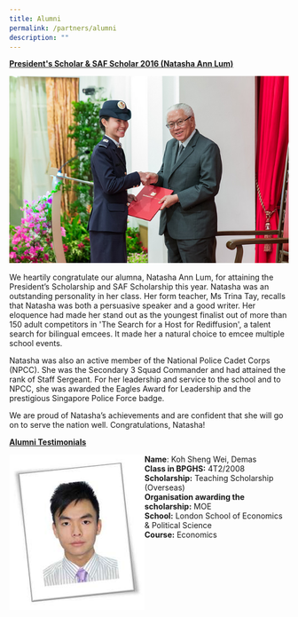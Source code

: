 ```yaml
---
title: Alumni
permalink: /partners/alumni
description: ""
---
```

<strong><u>President's Scholar & SAF Scholar 2016 (Natasha Ann Lum)</u></strong>

![](/images/Alumni%20-%20Natasha%20Ann%20Lum.jpeg)

  
We heartily congratulate our alumna, Natasha Ann Lum, for attaining the President’s Scholarship and SAF Scholarship this year. Natasha was an outstanding personality in her class. Her form teacher, Ms Trina Tay, recalls that Natasha was both a persuasive speaker and a good writer. Her eloquence had made her stand out as the youngest finalist out of more than 150 adult competitors in 'The Search for a Host for Rediffusion', a talent search for bilingual emcees. It made her a natural choice to emcee multiple school events.

Natasha was also an active member of the National Police Cadet Corps (NPCC). She was the Secondary 3 Squad Commander and had attained the rank of Staff Sergeant. For her leadership and service to the school and to NPCC, she was awarded the Eagles Award for Leadership and the prestigious Singapore Police Force badge.

We are proud of Natasha’s achievements and are confident that she will go on to serve the nation well. Congratulations, Natasha!

<strong><u>Alumni Testimonials</u></strong>



<div>

<div style="float: left">

<img src="/images/Alumni%20-%20Koh%20Sheng%20Wei%20Demas.jpeg" />

</div>

<div>
	
<strong>Name</strong>: Koh Sheng Wei, Demas
<br><strong>Class in BPGHS:</strong> 4T2/2008
<br><strong>Scholarship:</strong> Teaching Scholarship (Overseas)
<br><strong>Organisation awarding the scholarship:</strong> MOE
<br><strong>School:</strong> London School of Economics & Political Science
<br><strong>Course:</strong> Economics

</div>

</div>


